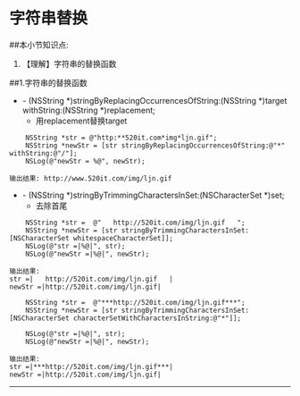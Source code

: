# 字符串替换
##本小节知识点:
1. 【理解】字符串的替换函数


##1.字符串的替换函数
- \- (NSString *)stringByReplacingOccurrencesOfString:(NSString *)target withString:(NSString *)replacement;
    + 用replacement替换target

```objc
    NSString *str = @"http:**520it.com*img*ljn.gif";
    NSString *newStr = [str stringByReplacingOccurrencesOfString:@"*" withString:@"/"];
    NSLog(@"newStr = %@", newStr);

输出结果: http://www.520it.com/img/ljn.gif
```

- \- (NSString *)stringByTrimmingCharactersInSet:(NSCharacterSet *)set;
    + 去除首尾

```objc
    NSString *str =  @"   http://520it.com/img/ljn.gif   ";
    NSString *newStr = [str stringByTrimmingCharactersInSet:[NSCharacterSet whitespaceCharacterSet]];
    NSLog(@"str =|%@|", str);
    NSLog(@"newStr =|%@|", newStr);

输出结果:
str =|   http://520it.com/img/ljn.gif   |
newStr =|http://520it.com/img/ljn.gif|

```

```objc
    NSString *str =  @"***http://520it.com/img/ljn.gif***";
    NSString *newStr = [str stringByTrimmingCharactersInSet:[NSCharacterSet characterSetWithCharactersInString:@"*"]];

    NSLog(@"str =|%@|", str);
    NSLog(@"newStr =|%@|", newStr);

输出结果:
str =|***http://520it.com/img/ljn.gif***|
newStr =|http://520it.com/img/ljn.gif|
```

---


